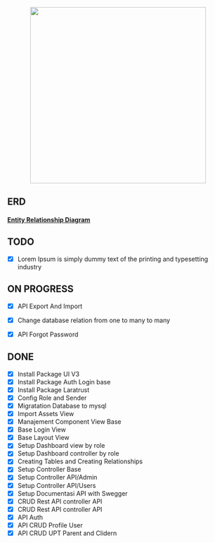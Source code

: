 <p align="center"><a href="https://laravel.com" target="_blank"><img src="https://raw.githubusercontent.com/laravel/art/master/logo-lockup/5%20SVG/2%20CMYK/1%20Full%20Color/laravel-logolockup-cmyk-red.svg" width="400"></a></p>

## ERD 
<h4><a href="https://dbdiagram.io/d/63439119f0018a1c5fc957a7" target="_blank">Entity Relationship Diagram</a></h4>

## TODO
- [x] Lorem Ipsum is simply dummy text of the printing and typesetting industry


## ON PROGRESS
- [x] API Export And Import
- [x] Change database relation from one to many to many
- [x] API Forgot Password


## DONE
- [x] Install Package UI V3
- [x] Install Package Auth Login base
- [x] Install Package Laratrust
- [x] Config Role and Sender
- [x] Migratation Database to mysql
- [x] Import Assets View
- [x] Manajement Component View Base
- [x] Base Login View
- [x] Base Layout View
- [x] Setup Dashboard view by role
- [x] Setup Dashboard controller by role
- [x] Creating Tables and Creating Relationships
- [x] Setup Controller Base
- [x] Setup Controller API/Admin
- [x] Setup Controller API/Users
- [x] Setup Documentasi API with Swegger 
- [x] CRUD  Rest API controller API
- [x] CRUD  Rest API controller API
- [x] API Auth
- [x] API CRUD Profile User
- [x] API CRUD UPT Parent and Clidern
